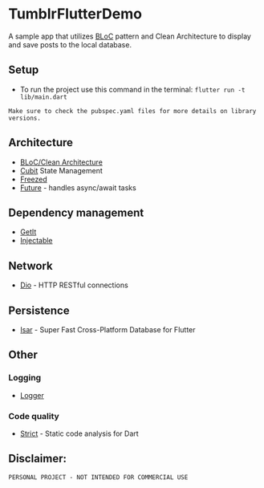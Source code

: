 # TumblrFlutterDemo

A sample app that utilizes [BLoC](https://bloclibrary.dev/#/) pattern and Clean Architecture to display and save posts to the local database.

## Setup
* To run the project use this command in the terminal: `flutter run -t lib/main.dart`     
  
`Make sure to check the pubspec.yaml files for more details on library versions.`

## Architecture
* [BLoC/Clean Architecture](https://bloclibrary.dev/#/)
* [Cubit](https://pub.dev/packages/flutter_bloc) State Management
* [Freezed](https://pub.dev/packages/freezed)
* [Future](https://dart.dev/language/concurrency) - handles async/await tasks 

## Dependency management
* [GetIt](https://pub.dev/packages/get_it)
* [Injectable](https://pub.dev/packages/injectable)

## Network
* [Dio](https://pub.dev/packages/dio) - HTTP RESTful connections

## Persistence
* [Isar](https://pub.dev/packages/isar) - Super Fast Cross-Platform Database for Flutter
  
## Other
### Logging
* [Logger](https://pub.dev/packages/logger)
### Code quality
* [Strict](https://pub.dev/packages/strict) - Static code analysis for Dart



## Disclaimer:
```PERSONAL PROJECT - NOT INTENDED FOR COMMERCIAL USE```



